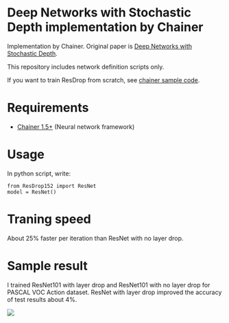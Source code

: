 Deep Networks with Stochastic Depth implementation by Chainer
========

Implementation by Chainer. Original paper is [Deep Networks with Stochastic Depth](http://arxiv.org/abs/1603.09382).

This repository includes network definition scripts only.

If you want to train ResDrop from scratch, see [chainer sample code](https://github.com/pfnet/chainer/tree/master/examples/imagenet). 

# Requirements

- [Chainer 1.5+](https://github.com/pfnet/chainer) (Neural network framework)


# Usage

In python script, write:

```
from ResDrop152 import ResNet
model = ResNet()
```


# Traning speed

About 25% faster per iteration than ResNet with no layer drop.

# Sample result

I trained ResNet101 with layer drop and ResNet101 with no layer drop for PASCAL VOC Action dataset.
ResNet with layer drop improved the accuracy of test results about 4%.

![](https://raw.githubusercontent.com/wiki/yasunorikudo/chainer-ResDrop/images/result.png)
